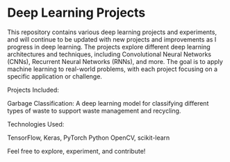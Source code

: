 
# Deep Learning Projects
This repository contains various deep learning projects and experiments, and will continue to be updated with new projects and improvements as I progress in deep learning. The projects explore different deep learning architectures and techniques, including Convolutional Neural Networks (CNNs), Recurrent Neural Networks (RNNs), and more. The goal is to apply machine learning to real-world problems, with each project focusing on a specific application or challenge.

Projects Included:

Garbage Classification: A deep learning model for classifying different types of waste to support waste management and recycling.

Technologies Used:

TensorFlow, Keras, PyTorch
Python
OpenCV, scikit-learn

Feel free to explore, experiment, and contribute!
